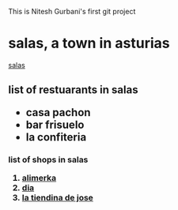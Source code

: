 This is Nitesh Gurbani's first git project
<h1>
salas, a town in asturias
</h1>

<a href = "https://ayto-salas.sedelectronica.es/info.0"> salas </a>
<h2>
  list of restuarants in salas
  <ul>
    <li> casa pachon </li>
    <li> bar frisuelo </li>
    <li> la confiteria </li>
  </ul>
  </h2>
  <h3>
    list of shops in salas
    <ol>
      <li> <a href = "https://www.alimerkaonline.es"> alimerka </a> </li>
      <li> <a href = "https://www.dia.es/compra-online/"> dia </a> </li>
  <li> <a href = https://www.google.com/maps/place/La+Tiendina+de+Jose/@43.4090835,-6.2607593,17z/data=!4m5!3m4!1s0xd36b0ea9d94a4a5:0xa250de31ef62a63d!8m2!3d43.4087484!4d-6.2602443> la tiendina de jose </li>
    </ol>
  </h3>
  
    
  
  

